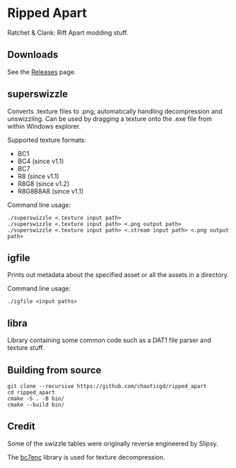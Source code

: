 # Ripped Apart

Ratchet & Clank: Rift Apart modding stuff.

## Downloads

See the [Releases](https://github.com/chaoticgd/ripped_apart/releases) page.

## superswizzle

Converts .texture files to .png, automatically handling decompression and unswizzling. Can be used by dragging a texture onto the .exe file from within Windows explorer.

Supported texture formats:

- BC1
- BC4 (since v1.1)
- BC7
- R8 (since v1.1)
- R8G8 (since v1.2)
- R8G8B8A8 (since v1.1)

Command line usage:

	./superswizzle <.texture input path>
	./superswizzle <.texture input path> <.png output path>
	./superswizzle <.texture input path> <.stream input path> <.png output path>

## igfile

Prints out metadata about the specified asset or all the assets in a directory.

Command line usage:

	./igfile <input paths>

## libra

Library containing some common code such as a DAT1 file parser and texture stuff.

## Building from source
	
	git clone --recursive https://github.com/chaoticgd/ripped_apart
	cd ripped_apart
	cmake -S . -B bin/
	cmake --build bin/

## Credit

Some of the swizzle tables were originally reverse engineered by Slipsy.

The [bc7enc](https://github.com/richgel999/bc7enc/) library is used for texture decompression.
